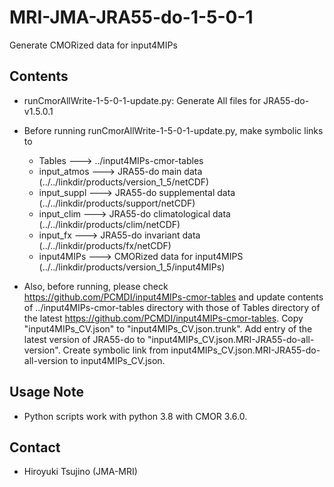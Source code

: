MRI-JMA-JRA55-do-1-5-0-1
========

   Generate CMORized data for input4MIPs


Contents
--------

   * runCmorAllWrite-1-5-0-1-update.py: Generate All files for JRA55-do-v1.5.0.1

   * Before running runCmorAllWrite-1-5-0-1-update.py, make symbolic links to 

      - Tables      ---> ../input4MIPs-cmor-tables
      - input_atmos ---> JRA55-do main data  (../../linkdir/products/version_1_5/netCDF)
      - input_suppl ---> JRA55-do supplemental data  (../../linkdir/products/support/netCDF)
      - input_clim  ---> JRA55-do climatological data  (../../linkdir/products/clim/netCDF)
      - input_fx    ---> JRA55-do invariant data  (../../linkdir/products/fx/netCDF)
      - input4MIPs  ---> CMORized data for input4MIPS (../../linkdir/products/version_1_5/input4MIPs)
 
   * Also, before running, please check <https://github.com/PCMDI/input4MIPs-cmor-tables>
     and update contents of ../input4MIPs-cmor-tables directory with those of 
     Tables directory of the latest <https://github.com/PCMDI/input4MIPs-cmor-tables>.
     Copy "input4MIPs_CV.json" to "input4MIPs_CV.json.trunk".
     Add entry of the latest version of JRA55-do to "input4MIPs_CV.json.MRI-JRA55-do-all-version".
     Create symbolic link from input4MIPs_CV.json.MRI-JRA55-do-all-version to input4MIPs_CV.json.


Usage Note
--------

   * Python scripts work with python 3.8 with CMOR 3.6.0.

Contact
--------

   * Hiroyuki Tsujino (JMA-MRI)
